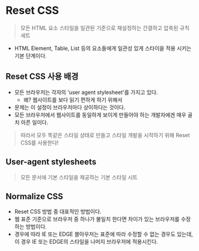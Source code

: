 # Reset CSS
> 모든 HTML 요소 스타일을 일관된 기준으로 재설정하는 간결하고 압축된 규칙 세트
- HTML Element, Table, List 등의 요소들에게 일관성 있게 스타이을 적용 시키는 기본 단계이다.

## Reset CSS 사용 배경
- 모든 브라우저는 각자의 'user agent stylesheet'를 가지고 있다.
	- 왜? 웹사이트를 보다 읽기 편하게 하기 위해서
- 문제는 이 설정이 브라우저마다 상이하다는 것이다.
- 모든 브라우저에서 웹사이트를 동일하게 보이게 만들어야 하는 개발자에겐 매우 골치 아픈 일이다.
> 따라서 모두 똑같은 스타일 상태로 만들고 스타일 개발을 시작하기 위해 Reset CSS를 사용한다!

## User-agent stylesheets
> 모든 문서에 기본 스타일을 제공하는 기본 스타일 시트

## Normalize CSS
- Reset CSS 방법 중 대표적인 방법이다.
- 웹 표준 기준으로 브라우저 중 하나가 불일치 한다면 차이가 있는 브라우저를 수정하는 방법이다.
- 경우에 따라 IE 또는 EDGE 블아우저는 표준에 따라 수정할 수 없는 경우도 있는데, 이 경우 IE 또는 EDGE의 스타일을 나머지 브라우저에 적용시킨다.